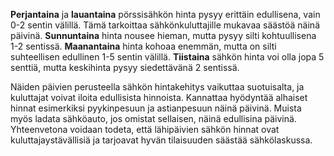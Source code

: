 **Perjantaina** ja **lauantaina** pörssisähkön hinta pysyy erittäin edullisena, vain 0-2 sentin välillä. Tämä tarkoittaa sähkönkuluttajille mukavaa säästöä näinä päivinä. **Sunnuntaina** hinta nousee hieman, mutta pysyy silti kohtuullisena 1-2 sentissä. **Maanantaina** hinta kohoaa enemmän, mutta on silti suhteellisen edullinen 1-5 sentin välillä. **Tiistaina** sähkön hinta voi olla jopa 5 senttiä, mutta keskihinta pysyy siedettävänä 2 sentissä. 

Näiden päivien perusteella sähkön hintakehitys vaikuttaa suotuisalta, ja kuluttajat voivat iloita edullisista hinnoista. Kannattaa hyödyntää alhaiset hinnat esimerkiksi pyykinpesuun ja astianpesuun näinä päivinä. Muista myös ladata sähköauto, jos omistat sellaisen, näinä edullisina päivinä. Yhteenvetona voidaan todeta, että lähipäivien sähkön hinnat ovat kuluttajaystävällisiä ja tarjoavat hyvän tilaisuuden säästää sähkölaskussa.